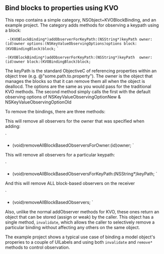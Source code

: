 ## Bind blocks to properties using KVO

This repo contains a simple category, NSObject+KVOBlockBinding, and an example project.  The category adds methods for observing a keypath using a block:

`
-(KVOBlockBinding*)addObserverForKeyPath:(NSString*)keyPath
                                   owner:(id)owner
                                 options:(NSKeyValueObservingOptions)options
                                   block:(KVOBindingBlock)block;`
`

`
-(KVOBlockBinding*)addObserverForKeyPath:(NSString*)keyPath 
                                   owner:(id)owner
                                   block:(KVOBindingBlock)block;
`

The keyPath is the standard ObjectiveC of referencing properties within an object tree (e.g. @"some.path.to.property").  The owner is the object that manages the blocks so that it can remove them all when the object is deallocd.  The options are the same as you would pass for the traditional KVO methods.  The second method simply calls the first with the default observing options of NSKeyValueObservingOptionNew & NSKeyValueObservingOptionOld

To remove the bindings, there are three methods:

This will remove all observers for the owner that was specified when adding:

`
- (void)removeAllBlockBasedObserversForOwner:(id)owner;
`

This will remove all observers for a particular keypath:

`
- (void)removeAllBlockBasedObserversForKeyPath:(NSString*)keyPath;
`

And this will remove ALL block-based observers on the receiver

`
- (void)removeAllBlockBasedObservers;
`

Also, unlike the normal addObserver methods for KVO, these ones return an object that can be stored (assign or weak) by the caller.  This object has a single method, `invalidate`, which allows the caller to selectively remove a particular binding without affecting any others on the same object.

The example project shows a typical use case of binding a model object's properies to a couple of UILabels and using both `invalidate` and `remove*` methods to control observation.
